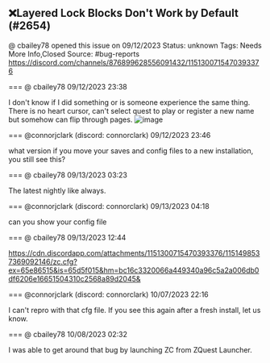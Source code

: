 ## ❌Layered Lock Blocks Don't Work by Default (#2654)
@ cbailey78 opened this issue on 09/12/2023
Status: unknown
Tags: Needs More Info,Closed
Source: #bug-reports https://discord.com/channels/876899628556091432/1151300715470393376


=== @ cbailey78 09/12/2023 23:38

I don't know if I did something or is someone experience the same thing.  There is no heart cursor, can't select quest to play or register a new name but somehow can flip through pages.
![image](https://cdn.discordapp.com/attachments/1151300715470393376/1151300715608821832/image.png?ex=65e7acd8&is=65d537d8&hm=02158a8051147aa75860fa1c3cc01cd5da8c90cc4a1a2172575ba053058926f0&)

=== @connorjclark (discord: connorclark) 09/12/2023 23:46

what version
if you move your saves and config files to a new installation, you still see this?

=== @ cbailey78 09/13/2023 03:23

The latest nightly like always.

=== @connorjclark (discord: connorclark) 09/13/2023 04:18

can you show your config file

=== @ cbailey78 09/13/2023 12:44


https://cdn.discordapp.com/attachments/1151300715470393376/1151498537369092146/zc.cfg?ex=65e86515&is=65d5f015&hm=bc16c3320066a449340a96c5a2a006db0df6206e16651504310c2568a89d2045&

=== @connorjclark (discord: connorclark) 10/07/2023 22:16

I can't repro with that cfg file. If you see this again after a fresh install, let us know.

=== @ cbailey78 10/08/2023 02:32

I was able to get around that bug by launching ZC from ZQuest Launcher.
